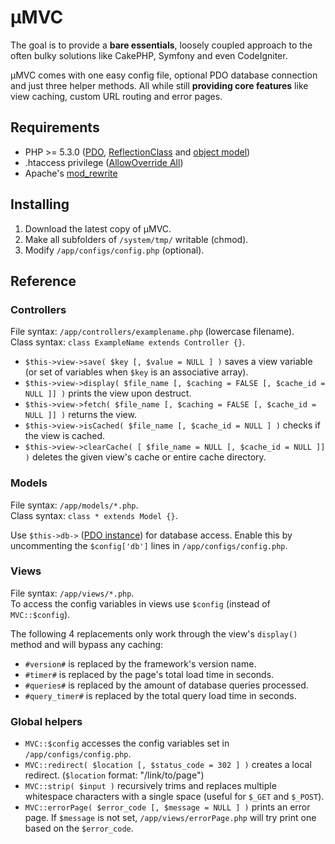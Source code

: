 # µMVC

The goal is to provide a **bare essentials**, loosely coupled approach to the often bulky solutions like CakePHP, Symfony and even CodeIgniter.

µMVC comes with one easy config file, optional PDO database connection and just three helper methods. All while still **providing core features** like view caching, custom URL routing and error pages.

## Requirements

* PHP >= 5.3.0 ([PDO](http://php.net/manual/en/book.pdo.php), [ReflectionClass](http://www.php.net/manual/en/class.reflectionclass.php) and [object model](http://php.net/manual/en/language.oop5.php))
* .htaccess privilege ([AllowOverride All](http://httpd.apache.org/docs/current/mod/core.html#allowoverride))
* Apache's [mod\_rewrite](http://httpd.apache.org/docs/current/mod/mod_rewrite.html)

## Installing

1. Download the latest copy of µMVC.
2. Make all subfolders of `/system/tmp/` writable (chmod).
3. Modify `/app/configs/config.php` (optional).

## Reference

### Controllers

File syntax: `/app/controllers/examplename.php` (lowercase filename).  
Class syntax: `class ExampleName extends Controller {}`.

* `$this->view->save( $key [, $value = NULL ] )` saves a view variable (or set of variables when `$key` is an associative array).
* `$this->view->display( $file_name [, $caching = FALSE [, $cache_id = NULL ]] )` prints the view upon destruct.
* `$this->view->fetch( $file_name [, $caching = FALSE [, $cache_id = NULL ]] )` returns the view.
* `$this->view->isCached( $file_name [, $cache_id = NULL ] )` checks if the view is cached.
* `$this->view->clearCache( [ $file_name = NULL [, $cache_id = NULL ]] )` deletes the given view's cache or entire cache directory.

### Models

File syntax: `/app/models/*.php`.  
Class syntax: `class * extends Model {}`.

Use `$this->db->` ([PDO instance](http://php.net/manual/en/class.pdo.php)) for database access. Enable this by uncommenting the `$config['db']` lines in `/app/configs/config.php`.

### Views

File syntax: `/app/views/*.php`.  
To access the config variables in views use `$config` (instead of `MVC::$config`).

The following 4 replacements only work through the view's `display()` method and will bypass any caching:

* `#version#` is replaced by the framework's version name.
* `#timer#` is replaced by the page's total load time in seconds.
* `#queries#` is replaced by the amount of database queries processed.
* `#query_timer#` is replaced by the total query load time in seconds.

### Global helpers

* `MVC::$config` accesses the config variables set in `/app/configs/config.php`.
* `MVC::redirect( $location [, $status_code = 302 ] )` creates a local redirect. (`$location` format: "/link/to/page")
* `MVC::strip( $input )` recursively trims and replaces multiple whitespace characters with a single space (useful for `$_GET` and `$_POST`).
* `MVC::errorPage( $error_code [, $message = NULL ] )` prints an error page. If `$message` is not set, `/app/views/errorPage.php` will try print one based on the `$error_code`.
